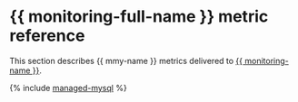 # {{ monitoring-full-name }} metric reference

This section describes {{ mmy-name }} metrics delivered to [{{ monitoring-name }}](../monitoring/).

{% include [managed-mysql](../_includes/monitoring/metrics-ref/managed-mysql.md) %}
